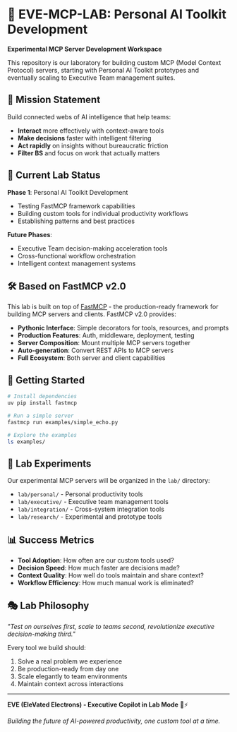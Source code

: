 # 🧪 EVE-MCP-LAB: Personal AI Toolkit Development

**Experimental MCP Server Development Workspace**

This repository is our laboratory for building custom MCP (Model Context Protocol) servers, starting with Personal AI Toolkit prototypes and eventually scaling to Executive Team management suites.

## 🎯 Mission Statement

Build connected webs of AI intelligence that help teams:
- **Interact** more effectively with context-aware tools
- **Make decisions** faster with intelligent filtering
- **Act rapidly** on insights without bureaucratic friction
- **Filter BS** and focus on work that actually matters

## 🔬 Current Lab Status

**Phase 1**: Personal AI Toolkit Development
- Testing FastMCP framework capabilities
- Building custom tools for individual productivity workflows
- Establishing patterns and best practices

**Future Phases**: 
- Executive Team decision-making acceleration tools
- Cross-functional workflow orchestration
- Intelligent context management systems

## 🛠️ Based on FastMCP v2.0

This lab is built on top of [FastMCP](https://gofastmcp.com) - the production-ready framework for building MCP servers and clients. FastMCP v2.0 provides:

- **Pythonic Interface**: Simple decorators for tools, resources, and prompts
- **Production Features**: Auth, middleware, deployment, testing
- **Server Composition**: Mount multiple MCP servers together
- **Auto-generation**: Convert REST APIs to MCP servers
- **Full Ecosystem**: Both server and client capabilities

## 🚀 Getting Started

```bash
# Install dependencies
uv pip install fastmcp

# Run a simple server
fastmcp run examples/simple_echo.py

# Explore the examples
ls examples/
```

## 🧬 Lab Experiments

Our experimental MCP servers will be organized in the `lab/` directory:

- `lab/personal/` - Personal productivity tools
- `lab/executive/` - Executive team management tools  
- `lab/integration/` - Cross-system integration tools
- `lab/research/` - Experimental and prototype tools

## 📊 Success Metrics

- **Tool Adoption**: How often are our custom tools used?
- **Decision Speed**: How much faster are decisions made?
- **Context Quality**: How well do tools maintain and share context?
- **Workflow Efficiency**: How much manual work is eliminated?

## 🎭 Lab Philosophy

*"Test on ourselves first, scale to teams second, revolutionize executive decision-making third."*

Every tool we build should:
1. Solve a real problem we experience
2. Be production-ready from day one
3. Scale elegantly to team environments
4. Maintain context across interactions

---

**EVE (EleVated Electrons) - Executive Copilot in Lab Mode** 🧪⚡

*Building the future of AI-powered productivity, one custom tool at a time.* 